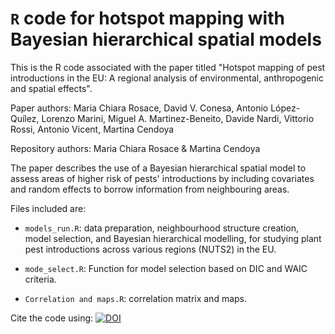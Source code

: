 # `R` code for hotspot mapping with Bayesian hierarchical spatial models

This is the R code associated with the paper titled "Hotspot mapping of pest introductions in the EU: A regional analysis of environmental, anthropogenic and spatial effects".

Paper authors: Maria Chiara Rosace, David V. Conesa, Antonio López-Quílez, Lorenzo Marini, Miguel A. Martinez-Beneito, Davide Nardi, Vittorio Rossi, Antonio Vicent, Martina Cendoya

Repository authors: Maria Chiara Rosace & Martina Cendoya 

The paper describes the use of a Bayesian hierarchical spatial model to assess areas of higher risk of pests' introductions by including covariates and random effects to borrow information from neighbouring areas. 

Files included are:

* `models_run.R`: data preparation, neighbourhood structure creation, model selection, and Bayesian hierarchical modelling, for studying plant pest introductions across various regions (NUTS2) in the EU.

* `mode_select.R`: Function for model selection based on DIC and WAIC criteria.

* `Correlation and maps.R`: correlation matrix and maps.

Cite the code using: [![DOI](https://zenodo.org/badge/803205533.svg)](https://zenodo.org/doi/10.5281/zenodo.13283845)
